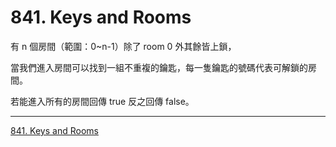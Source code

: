 # 841. Keys and Rooms

有 n 個房間（範圍：0~n-1）除了 room 0 外其餘皆上鎖，

當我們進入房間可以找到一組不重複的鑰匙，每一隻鑰匙的號碼代表可解鎖的房間。

若能進入所有的房間回傳 true 反之回傳 false。

----

[841. Keys and Rooms](https://leetcode.com/problems/keys-and-rooms/description)

